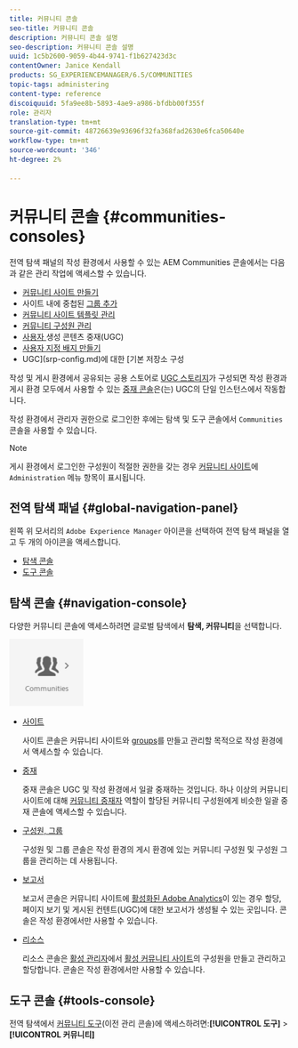 ```yaml
---
title: 커뮤니티 콘솔
seo-title: 커뮤니티 콘솔
description: 커뮤니티 콘솔 설명
seo-description: 커뮤니티 콘솔 설명
uuid: 1c5b2600-9059-4b44-9741-f1b627423d3c
contentOwner: Janice Kendall
products: SG_EXPERIENCEMANAGER/6.5/COMMUNITIES
topic-tags: administering
content-type: reference
discoiquuid: 5fa9ee8b-5893-4ae9-a986-bfdbb00f355f
role: 관리자
translation-type: tm+mt
source-git-commit: 48726639e93696f32fa368fad2630e6fca50640e
workflow-type: tm+mt
source-wordcount: '346'
ht-degree: 2%

---
```



# 커뮤니티 콘솔 {#communities-consoles}

전역 탐색 패널의 작성 환경에서 사용할 수 있는 AEM Communities 콘솔에서는 다음과 같은 관리 작업에 액세스할 수 있습니다.

* [커뮤니티 사이트 만들기](sites-console.md)
* 사이트 내에 중첩된 [그룹 추가](groups.md)
* [커뮤니티 사이트 템플릿 관리](sites.md)
* [커뮤니티 구성원 관리](members.md)
* [사용자 ](moderate-ugc.md) 생성 콘텐츠 중재(UGC)
* [사용자 지정 배지 만들기](badges.md)
* UGC](srp-config.md)에 대한 [기본 저장소 구성

작성 및 게시 환경에서 공유되는 공용 스토어로 [UGC 스토리지](working-with-srp.md)가 구성되면 작성 환경과 게시 환경 모두에서 사용할 수 있는 [중재 콘솔](moderation.md)은(는) UGC의 단일 인스턴스에서 작동합니다.

작성 환경에서 관리자 권한으로 로그인한 후에는 탐색 및 도구 콘솔에서 `Communities` 콘솔을 사용할 수 있습니다.

>[!NOTE]
>
>게시 환경에서 로그인한 구성원이 적절한 권한을 갖는 경우 [커뮤니티 사이트](sites-console.md)에 `Administration` 메뉴 항목이 표시됩니다.

## 전역 탐색 패널 {#global-navigation-panel}

왼쪽 위 모서리의 `Adobe Experience Manager` 아이콘을 선택하여 전역 탐색 패널을 열고 두 개의 아이콘을 액세스합니다.

* [탐색 콘솔](#navigation-console)
* [도구 콘솔](tools.md)

## 탐색 콘솔 {#navigation-console}

다양한 커뮤니티 콘솔에 액세스하려면 글로벌 탐색에서 **탐색, 커뮤니티**&#x200B;을 선택합니다.

![커뮤니티](assets/communities.png)

* [사이트](sites-console.md)

   사이트 콘솔은 커뮤니티 사이트와 [groups](groups.md)를 만들고 관리할 목적으로 작성 환경에서 액세스할 수 있습니다.

* [중재](moderation.md)

   중재 콘솔은 UGC 및 작성 환경에서 일괄 중재하는 것입니다. 하나 이상의 커뮤니티 사이트에 대해 [커뮤니티 중재자](users.md#publishenvironmentusersandgroups) 역할이 할당된 커뮤니티 구성원에게 비슷한 일괄 중재 콘솔에 액세스할 수 있습니다.

* [구성원, 그룹](members.md)

   구성원 및 그룹 콘솔은 작성 환경의 게시 환경에 있는 커뮤니티 구성원 및 구성원 그룹을 관리하는 데 사용됩니다.

* [보고서](reports.md)

   보고서 콘솔은 커뮤니티 사이트에 [활성화된 Adobe Analytics](sites-console.md#analytics)이 있는 경우 할당, 페이지 보기 및 게시된 컨텐트(UGC)에 대한 보고서가 생성될 수 있는 곳입니다. 콘솔은 작성 환경에서만 사용할 수 있습니다.

* [리소스](resources.md)

   리소스 콘솔은 [활성 관리자](enablement.md#communitymanagers)에서 [활성 커뮤니티 사이트](overview.md#enablement-community)의 구성원을 만들고 관리하고 할당합니다. 콘솔은 작성 환경에서만 사용할 수 있습니다.

## 도구 콘솔 {#tools-console}

전역 탐색에서 [커뮤니티 도구](tools.md)(이전 관리 콘솔)에 액세스하려면:**[!UICONTROL 도구]** > **[!UICONTROL 커뮤니티]**
